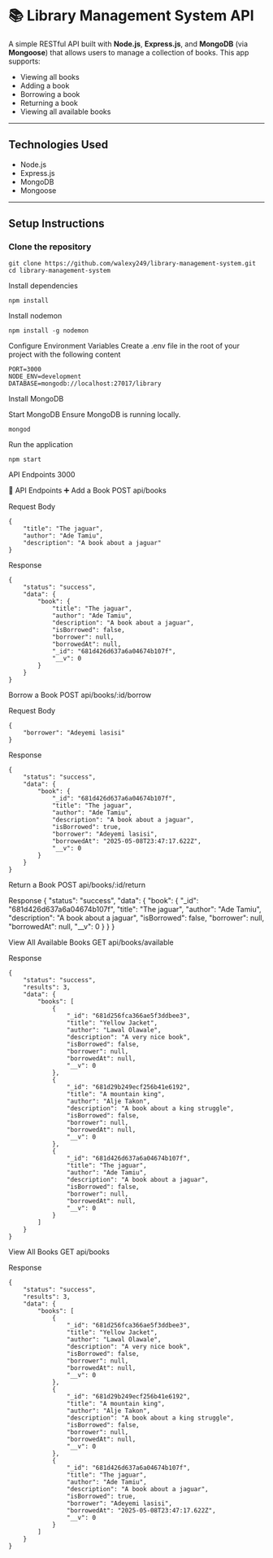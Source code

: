 # 📚 Library Management System API

A simple RESTful API built with **Node.js**, **Express.js**, and **MongoDB** (via **Mongoose**) that allows users to manage a collection of books. This app supports:

- Viewing all books
- Adding a book
- Borrowing a book
- Returning a book
- Viewing all available books

---

## Technologies Used

- Node.js
- Express.js
- MongoDB
- Mongoose

---

## Setup Instructions

### Clone the repository

```
git clone https://github.com/walexy249/library-management-system.git
cd library-management-system
```

Install dependencies

```
npm install
```

Install nodemon

```
npm install -g nodemon
```

Configure Environment Variables
Create a .env file in the root of your project with the following content

```
PORT=3000
NODE_ENV=development
DATABASE=mongodb://localhost:27017/library
```

Install MongoDB

Start MongoDB
Ensure MongoDB is running locally.

```
mongod
```

Run the application

```
npm start
```

API Endpoints
3000

🧾 API Endpoints
➕ Add a Book
POST api/books

Request Body

```
{
    "title": "The jaguar",
    "author": "Ade Tamiu",
    "description": "A book about a jaguar"
}
```

Response

```
{
    "status": "success",
    "data": {
        "book": {
            "title": "The jaguar",
            "author": "Ade Tamiu",
            "description": "A book about a jaguar",
            "isBorrowed": false,
            "borrower": null,
            "borrowedAt": null,
            "_id": "681d426d637a6a04674b107f",
            "__v": 0
        }
    }
}
```

Borrow a Book
POST api/books/:id/borrow

Request Body

```
{
    "borrower": "Adeyemi lasisi"
}
```

Response

```
{
    "status": "success",
    "data": {
        "book": {
            "_id": "681d426d637a6a04674b107f",
            "title": "The jaguar",
            "author": "Ade Tamiu",
            "description": "A book about a jaguar",
            "isBorrowed": true,
            "borrower": "Adeyemi lasisi",
            "borrowedAt": "2025-05-08T23:47:17.622Z",
            "__v": 0
        }
    }
}
```

Return a Book
POST api/books/:id/return

Response
{
"status": "success",
"data": {
"book": {
"\_id": "681d426d637a6a04674b107f",
"title": "The jaguar",
"author": "Ade Tamiu",
"description": "A book about a jaguar",
"isBorrowed": false,
"borrower": null,
"borrowedAt": null,
"\_\_v": 0
}
}
}

View All Available Books
GET api/books/available

Response

```
{
    "status": "success",
    "results": 3,
    "data": {
        "books": [
            {
                "_id": "681d256fca366ae5f3ddbee3",
                "title": "Yellow Jacket",
                "author": "Lawal Olawale",
                "description": "A very nice book",
                "isBorrowed": false,
                "borrower": null,
                "borrowedAt": null,
                "__v": 0
            },
            {
                "_id": "681d29b249ecf256b41e6192",
                "title": "A mountain king",
                "author": "Alje Takon",
                "description": "A book about a king struggle",
                "isBorrowed": false,
                "borrower": null,
                "borrowedAt": null,
                "__v": 0
            },
            {
                "_id": "681d426d637a6a04674b107f",
                "title": "The jaguar",
                "author": "Ade Tamiu",
                "description": "A book about a jaguar",
                "isBorrowed": false,
                "borrower": null,
                "borrowedAt": null,
                "__v": 0
            }
        ]
    }
}
```

View All Books
GET api/books

Response

```
{
    "status": "success",
    "results": 3,
    "data": {
        "books": [
            {
                "_id": "681d256fca366ae5f3ddbee3",
                "title": "Yellow Jacket",
                "author": "Lawal Olawale",
                "description": "A very nice book",
                "isBorrowed": false,
                "borrower": null,
                "borrowedAt": null,
                "__v": 0
            },
            {
                "_id": "681d29b249ecf256b41e6192",
                "title": "A mountain king",
                "author": "Alje Takon",
                "description": "A book about a king struggle",
                "isBorrowed": false,
                "borrower": null,
                "borrowedAt": null,
                "__v": 0
            },
            {
                "_id": "681d426d637a6a04674b107f",
                "title": "The jaguar",
                "author": "Ade Tamiu",
                "description": "A book about a jaguar",
                "isBorrowed": true,
                "borrower": "Adeyemi lasisi",
                "borrowedAt": "2025-05-08T23:47:17.622Z",
                "__v": 0
            }
        ]
    }
}
```
